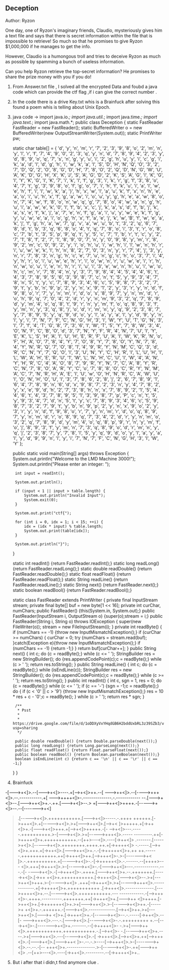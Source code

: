 ## Deception
Author: Ryzon

One day, one of Ryzon's imaginary friends, Claudio, mysteriously gives him a text file and says that there is secret information within the file that is impossible to retrieve! So much so that he promises to give Ryzon $1,000,000 if he manages to get the info.

However, Claudio is a humongous troll and tries to deceive Ryzon as much as possible by spamming a bunch of useless information.

Can you help Ryzon retrieve the top-secret information? He promises to share the prize money with you if you do!



1) From Answer.txt file , I solved all the encrypted Data and foubd  a java code which can provide the ctf flag ,if i can give the correct number .


2) In the code there is a drive Key.txt whis is a Brainfuck after solving this found a poem  whis is telling about Unix Epoch.


3) java code ->  import java.io.*;
import java.util.*;
import java.time.*;
import java.text.*;
import java.math.*;
public class Deception {
    static FastReader FastReader = new FastReader();
    static BufferedWriter o = new BufferedWriter(new OutputStreamWriter(System.out));
    static PrintWriter pw;

    static char table[] = {
            'd', 'y', 'n', 'm', 'r', '7', '2', '3', '9', '8', 'o', '2', 'm', 'n', 'y', 'l', 'r', 'f', '7', '4', '9',
            '0', '2', '3', 'q', 'y', 'n', 'd', '7', '8', '9', '4', '2', '3', 'y', 'd', '8', '9', 'o', 'q', '7',
            's', 'n', 'g', 'y', 'u', 'i', '2', 'g', 'h', 'u', 'y', 'i', 'c', 'g', 'i', 'k', 'a', 'd', 'l', 'd',
            'g', 'h', 'i', 'w', 'k', 'a', 'l', 'S', 'D', 'H', 'N', 'Q', 'O', '3', '2', '7', 'D', 'Q', '2', 'O',
            '8', 'G', 'D', 'H', '7', '8', 'O', '2', 'Q', 'D', 'N', 'G', 'W', 'U', 'A', 'K', 'D', 'G', 'H', 'X',
            'K', 'J', 'S', 'A', 'G', 'D', '2', 'K', 'S', 'A', 'G', 'I', 'K', 'G', 'I', 'Y', 'K', 'G', 'I', 'K',
            '7', 'i', 'k', 'l', 'f', 'g', '3', 'i', 'k', 'r', 'g', 'f', '3', '8', 'o', '4', '7', 't', 'g', '3',
            '9', '8', 'o', 'f', 'g', 'o', '7', 'i', 'h', 'f', 'k', 'u', 'i', 'a', 'l', 'w', 'e', 'h', 'f', 'i',
            'l', 'w', 'k', 'a', '}', 'h', 'x', 'w', 'l', 'a', 'u', 'k', 'f', 'x', 'n', 'h', 'e', 'a', 'o', 'i',
            'u', 'h', 'x', 'f', 'g', 'a', 'w', 'i', 'o', 'u', 'y', 'g', 'h', 'e', 'a', 'w', '8', 'o', 'n', '7',
            '4', 'w', 'f', '8', 'o', 'n', 'w', 'q', 'g', '7', '8', 'o', '4', 'w', 'a', 'n', 'g', 'h', 'u', 'i',
            'a', 'w', 'e', 'k', '0', 'l', 'f', 'b', 'x', 'c', 'j', 'k', 'a', 's', 'd', 'f', 'b', 'j', 'k', 'a',
            's', 'e', 'f', 'k', 'j', 'a', '7', 'e', 'n', 'f', 'g', 'a', 'i', 'u', 'y', 'w', 'e', 'k', 'f', 'g',
            'y', 'u', 'w', 'e', 'a', 'i', 'o', 'g', 'h', 'x', 'f', 'a', 'e', 'j', 'k', 'w', 'B', 'f', 'w', 'e',
            'a', 'k', 'j', 'f', 'g', 'h', 'a', 'w', '7', 'g', 'v', 'a', 'w', 'u', 'b', 't', '3', '2', 'q', '6',
            '7', '8', 'd', 't', 'b', '3', 'q', '6', '8', 'o', '4', 't', 'q', '7', '8', 'o', 'i', '3', 't', 'r',
            'o', '8', 'c', '7', 'b', 't', '3', '5', 'p', '9', 'q', 't', 'y', '5', 'c', '7', '1', 'b', 'r', 't',
            'c', 'y', '2', '7', '1', '8', 'f', '2', '7', '1', '8', '9', '0', '7', 'n', 'y', '0', '9', '8', 'y',
            'm', 'r', '8', '9', '2', 'm', 'c', '0', '9', '2', 'y', 'i', 'o', 'h', 'u', 'i', 'w', 'h', 'i', 'l',
            'w', 'n', 'h', 'r', 'i', 'u', 'w', 'e', 'k', 'l', 'h', 'n', '8', '2', '7', '0', '3', 'n', 'y', 'r',
            '7', '4', 'j', '3', 'y', 'n', 'r', '7', '8', '3', 'n', 'g', 'h', 'c', 'e', '7', 'u', 'n', 'g', 'c',
            'h', 'o', '3', '7', 'i', '4', 'y', 'h', 'r', 'o', 'i', 'u', 'w', 'e', 'h', 'r', 'i', 'o', 'w', 'n',
            'r', 'u', 'w', 'e', 'i', 'r', 'h', 'n', 'w', 'o', 'u', 'i', 'e', 'n', 'h', 'r', 'i', 'u', 'i', '3',
            'e', 'w', 'n', 'h', 'u', 'i', 'w', 'o', 'h', 'c', 'm', 'r', '7', '8', '4', 'n', 'y', '3', '7', '9',
            '8', '4', '4', '5', '4', '4', '6', 't', '4', '3', '7', '8', '9', '5', '6', '3', '9', '8', '7', 'c',
            'n', 't', '5', 'y', '9', '3', '4', '7', '8', 'n', '5', 't', 'y', 'c', '7', '8', '9', '3', '4', '6',
            'c', '5', '9', '8', '7', '3', '2', '7', '9', 't', 'y', 'b', 'n', '9', 'p', '2', 'y', 'n', 'x', '9',
            '1', '2', 'y', '3', 'r', 'y', 'n', 'd', 'f', '9', '8', 'o', 'r', '7', 'y', 'n', 'm', 'r', 'd', 'o',
            's', '8', '9', '7', 'y', 'n', 'm', 'd', 'r', 'o', 'h', '9', 'q', '7', '0', '4', '2', 'd', 'r', 'y',
            'n', 'm', '9', '3', '2', 'q', '7', '8', '9', 'd', 'y', 'm', '4', 'o', 'q', '8', 't', '9', 'r', 'n',
            'y', 'm', 'f', 'o', 'q', '8', '9', '3', 'f', 'y', 'm', 'n', 'y', '3', 'q', '8', '}', 'o', 'd', 'r',
            'm', 'n', 'y', 'q', '9', '2', '3', '8', '7', 'y', '7', '8', '9', '5', 'y', 'q', '9', 'd', 'o', 'y',
            'l', 'a', 'y', 'a', 'l', 'y', 'd', '9', 'y', 'n', 'l', 'y', 'i', '7', 'N', '7', 'F', 'C', 'N', 'G',
            'H', '3', 'I', 'W', 'Y', 'U', 'T', 'G', 'N', '3', 'I', '7', 'f', '4', 'T', 'G', '8', '7', '3', '6',
            'I', 'W', 'T', '5', 'Y', '7', '8', 'W', '3', '4', 'O', 'N', 'F', 'C', 'B', 'O', 'd', '3', '7', 'N',
            'Y', 'F', 'R', '4', 'N', '7', 'U', 'I', 'Y', 'E', 'K', 'L', 'S', 'H', 'A', 'I', 'U', 'H', 'E', 'R',
            'F', 'U', 'A', 'I', 'W', 'K', 'R', 'N', 'o', 'F', 'H', 'A', 'O', '7', '8', '4', 'Y', '7', 'O', '8',
            'Y', '7', '8', 'O', 'Y', 'N', '7', '8', '4', 'Y', 'N', 'R', 'Q', '7', 'O', '8', '1', '4', '9', 'R',
            'Y', 'N', 'M', 'C', 'Q', '3', 'd', 'R', 'C', 'N', 'Y', '7', 'Q', 'O', 'I', '3', 'U', 'N', 'Y', 'C',
            'H', 'R', 'I', 'L', 'U', 'H', 'I', 'L', 'W', 'A', 'H', 'E', 'R', 'U', '1', 'W', 'L', 'N', 'H', 'C',
            'U', 'I', 'W', '4', 'A', 'N', 'Y', 'H', 'R', 'C', '4', 'A', 'O', '8', '7', '9', 'R', 'Y', 'N', '7',
            'C', 'A', '8', 'Y', 'R', 'C', 'N', '7', '8', 'O', 'A', 'R', 'Y', 'C', 'o', '7', '8', '8', 'O', 'C',
            'R', 'Y', 'N', 'M', 'A', 'C', '7', 'N', 'R', 'H', 'A', 'E', 'I', 'U', 'w', 'O', 'H', 'N', 'R', 'C',
            'A', 'W', 'U', 'I', 'O', 'N', 'H', 'O', 'U', 'I', '3', '7', '8', '6', '2', '8', 'j', '2', '6', '7',
            '8', '9', '1', '6', '4', '7', '8', '9', 'n', '6', 'd', 'x', '9', '8', '7', '2', '3', 'n', 'y', '4',
            '7', '8', '2', 'y', 'x', 'e', '9', 'd', 'h', '2', '7', '3', '8', 'h', 'n', 'x', '7', '8', '9', '2',
            '1', '5', '4', '4', '6', 't', '4', '3', '7', '8', '9', '5', '1', '3', '9', '8', '7', 'p', 'P', 'c',
            'n', 't', '5', 'y', '9', '3', '4', '7', 'd', 'n', '5', 't', 'y', 'c', '7', '8', '9', '3', '4', '6',
            'c', '5', '9', '8', '7', '3', '2', '7', '9', 't', 'y', 'b', 'n', '9', 'p', '2', 'y', 'n', 'x', '9',
            'o', '2', 'y', '3', 'r', 'y', 'n', 'd', 'f', '9', '8', 'o', 'r', '7', 'y', 'n', 'm', 'r', 'd', 'o',
            'q', '8', '9', '7', 'y', 'n', 'm', 'd', 'r', 'o', '8', '9', 'q', '7', '3', '4', '2', 'd', 'r', 'y',
            'n', 'm', 'o', '3', '2', 'q', '7', '8', '9', 'd', 'y', 'm', '4', 'o', 'q', '8', 'p', '9', 'r', 'n',
            'y', 'm', 'f', 'o', 'j', '8', '9', '3', 'f', 'y', 'm', 'n', '7', '3', 'q', '8', '9', 'o', 'd', 'r',
            'm', 'n', 'y', 'q', 'j', '2', '3', '8', '7', 'y', '7', '8', 'l', '5', 'y', 'q', '9', 'd', 'o', 'y',
            'l', 'a', 'y', 'a', 'l', 'y', 'd', '9', '9', 'n', 'l', 'y', 'i', '7', 'N', '7', 'F', 'C', 'N', 'G',
            'H', '3', 'I', 'W', 'Y'
    };

    public static void main(String[] args) throws Exception {
        System.out.println("Welcome to the LMD Machine 3000!");
        System.out.println("Please enter an integer: ");

        int input = readInt();

        System.out.println();

        if (input < 1 || input > table.length) {
            System.out.println("Invalid Input");
            System.exit(0);
        }

        System.out.print("ctf{");

        for (int i = 0, idx = 1; i < 15; ++i) {
            idx = (idx * input) % table.length;
            System.out.print(table[idx]);
        }

        System.out.println("}");
    }

    static int readInt() {return FastReader.readInt();}
    static long readLong() {return FastReader.readLong();}
    static double readDouble() {return FastReader.readDouble();}
    static float readFloat() {return FastReader.readFloat();}
    static String readLine() {return FastReader.readLine();}
    static String next() {return FastReader.next();}
    static boolean readBool() {return FastReader.readBool();}

    static class FastReader extends PrintWriter {
        private final InputStream stream;
        private final byte[] buf = new byte[1 << 16];
        private int curChar, numChars;
        public FastReader() {this(System.in, System.out);}
        public FastReader(InputStream i, OutputStream o) {super(o);stream = i;}
        public FastReader(String i, String o) throws IOException {
            super(new FileWriter(o)); stream = new FileInputStream(i);
        }
        private int readByte() {
            if (numChars == -1) {throw new InputMismatchException();}
            if (curChar >= numChars) {
                curChar = 0;
                try {numChars = stream.read(buf);
                }catch(Exception e){throw new InputMismatchException();}
                if (numChars == -1) {return -1;}
            }
            return buf[curChar++];
        }
        public String next() {
            int c; do {c = readByte();} while (c <= ' ');
            StringBuilder res = new StringBuilder();
            do {res.appendCodePoint(c);c = readByte();} while (c > ' ');
            return res.toString();
        }
        public String readLine() {
            int c; do {c = readByte();} while (isEndLine(c));
            StringBuilder res = new StringBuilder();
            do {res.appendCodePoint(c);c = readByte();} while (c >= ' ');
            return res.toString();
        }
        public int readInt() {
            int c, sgn = 1, res = 0;
            do {c = readByte();} while (c <= ' ');
            if (c == '-') {sgn = -1;c = readByte();}
            do {
                if (c < '0' || c > '9') {throw new InputMismatchException();}
                res = 10 * res + c - '0';c = readByte();
            } while (c > ' ');
            return res * sgn;
        }

        /**
         * Psst
         *
         * https://drive.google.com/file/d/1oDDXyVxYHqdGB6H2bddUxbRL3z39SZb3/view?usp=sharing
         */

        public double readDouble() {return Double.parseDouble(next());}
        public long readLong() {return Long.parseLong(next());}
        public float readFloat() {return Float.parseFloat(next());}
        public boolean readBool() {return Boolean.parseBoolean(next());}
        boolean isEndLine(int c) {return c == '\n' || c == '\r' || c == -1;}
    }
}

4) Brainfuck 

-[--->+<]>.--[--->+<]>----.+[-->+<]>++.--[
--->++<]>.--[---->+++<]>.--.-----------.+[
--->++++<]>-.--------------.-.------------
--.[--->+<]>--.[--->++<]>+.-.++.[--->+<]>--.>
+[--->++<]>++++.-[----->+<]>--.--[------->+<]
>.[----->+<]>.+++++++++++.[--->+<]>-----.-.++++
++++++.[->+++<]>.+[----->+<]>.>+[--->++<]>.[-->+<
]>+++++.+[->++<]>+.-[--->+<]>+++.+[-->+<]>+++++.-[-
-->+<]>---.-----.++++++++++.>-[--->+<]>.>+[----->+++<]>.-----
---------.++[->++++<]>+.+++++++++++.--[++>---<]>.----[->++<]>
.-------.[----->+<]>.[----->+<]>.++++++++.++++.++.+[->++++<]>
-.-----.[-->+<]>+.+++.+[->++<]>.[--->++<]>+.-.-[->+++++<]>+.++
++.------.++++++++++++.++[->+++<]>++.[-->+++<]>-.>-[------->+<
]>.-.++++++++++.+[----->+<]>-.-[->+++++<]>.-.------.--[++++>---
<]>.+++[->+++<]>.>-[----->+<]>-.-[--->++<]>---.------------.---.-[-
---->+<]>.-[-->+++<]>-.++++.[--->++<]>+.--.+++++++.[----->+<]>.[->++
+<]>+.+++++++++++.[->+++<]>.[--->+<]>--.>+[--->++<]>+++.>-[----->+<]>
.+++[-->+++<]>.>+[----->+++<]>.-------------.+[->++++<]>+.+++++++++++
.[->+++<]>.--------------.[--->++++<]>+.--.[----->+<]>.+++++++++++.---
------------.-[-->+++<]>-.++++.----------.+++++++.++[->+++<]>+.[--->++
<]>++++.[->++<]>+.[->++++++<]>+.>+[--->++<]>.>-[----->+<]>++.-[----->+
+<]>+.-.++++++.-[--->+<]>.-------------.[-->+<]>++.>+[--->++<]>.[--->+
<]>+.[->+++<]>+.-[----->+<]>--.-.-----[->++<]>.--[-
--->+++<]>.---.-.[--->+<]>.[----->+<]>-.-.+++++++++
+.--[--->+<]>-.[------->+<]>+.-------.--[->++++<]>-
-.>+[--->++<]>.++++++++++++.+++++++++++.-.[-->+<]>-
-.[----->++<]>+.----.>+[--->++<]>.---[----->+<]>.-[
->+++<]>.[-->+<]>+.++[-->+++<]>.-[--->+<]>.[--->++<
]>-.--.-.>----[-->+++<]>.>-[------->+<]>.--.--.-[--
>+++<]>+.--------------.>-[----->+<]>-.++[--->++<]>
.--[++>---<]>.----[->++<]>.---------.--[->++++<]>+..

5) But i after that i didn,t find anymore clue .

